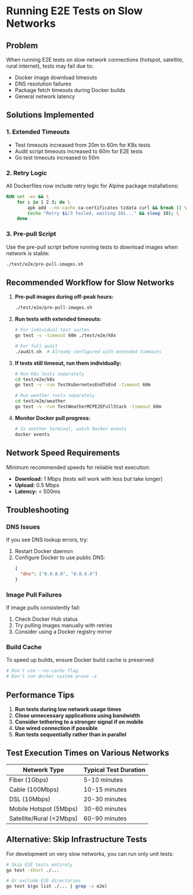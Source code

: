 # Running E2E Tests on Slow Networks

## Problem
When running E2E tests on slow network connections (hotspot, satellite, rural internet), tests may fail due to:
- Docker image download timeouts
- DNS resolution failures  
- Package fetch timeouts during Docker builds
- General network latency

## Solutions Implemented

### 1. Extended Timeouts
- Test timeouts increased from 20m to 60m for K8s tests
- Audit script timeouts increased to 60m for E2E tests
- Go test timeouts increased to 50m

### 2. Retry Logic
All Dockerfiles now include retry logic for Alpine package installations:
```dockerfile
RUN set -ex && \
    for i in 1 2 3; do \
        apk add --no-cache ca-certificates tzdata curl && break || \
        (echo "Retry $i/3 failed, waiting 10s..." && sleep 10); \
    done
```

### 3. Pre-pull Script
Use the pre-pull script before running tests to download images when network is stable:
```bash
./test/e2e/pre-pull-images.sh
```

## Recommended Workflow for Slow Networks

1. **Pre-pull images during off-peak hours:**
   ```bash
   ./test/e2e/pre-pull-images.sh
   ```

2. **Run tests with extended timeouts:**
   ```bash
   # For individual test suites
   go test -v -timeout 60m ./test/e2e/k8s
   
   # For full audit
   ./audit.sh  # Already configured with extended timeouts
   ```

3. **If tests still timeout, run them individually:**
   ```bash
   # Run K8s tests separately
   cd test/e2e/k8s
   go test -v -run TestKubernetesEndToEnd -timeout 60m
   
   # Run weather tests separately  
   cd test/e2e/weather
   go test -v -run TestWeatherMCPE2EFullStack -timeout 60m
   ```

4. **Monitor Docker pull progress:**
   ```bash
   # In another terminal, watch Docker events
   docker events
   ```

## Network Speed Requirements

Minimum recommended speeds for reliable test execution:
- **Download:** 1 Mbps (tests will work with less but take longer)
- **Upload:** 0.5 Mbps
- **Latency:** < 500ms

## Troubleshooting

### DNS Issues
If you see DNS lookup errors, try:
1. Restart Docker daemon
2. Configure Docker to use public DNS:
   ```json
   {
     "dns": ["8.8.8.8", "8.8.4.4"]
   }
   ```

### Image Pull Failures
If image pulls consistently fail:
1. Check Docker Hub status
2. Try pulling images manually with retries
3. Consider using a Docker registry mirror

### Build Cache
To speed up builds, ensure Docker build cache is preserved:
```bash
# Don't use --no-cache flag
# Don't run docker system prune -a
```

## Performance Tips

1. **Run tests during low network usage times**
2. **Close unnecessary applications using bandwidth**
3. **Consider tethering to a stronger signal if on mobile**
4. **Use wired connection if possible**
5. **Run tests sequentially rather than in parallel**

## Test Execution Times on Various Networks

| Network Type | Typical Test Duration | 
|-------------|----------------------|
| Fiber (1Gbps) | 5-10 minutes |
| Cable (100Mbps) | 10-15 minutes |
| DSL (10Mbps) | 20-30 minutes |
| Mobile Hotspot (5Mbps) | 30-60 minutes |
| Satellite/Rural (<2Mbps) | 60-90 minutes |

## Alternative: Skip Infrastructure Tests

For development on very slow networks, you can run only unit tests:
```bash
# Skip E2E tests entirely
go test -short ./...

# Or exclude E2E directories
go test $(go list ./... | grep -v e2e)
```